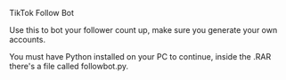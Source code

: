 TikTok Follow Bot

Use this to bot your follower count up, make sure you generate your own accounts.


You must have Python installed on your PC to continue, inside the .RAR there's a file called followbot.py.
